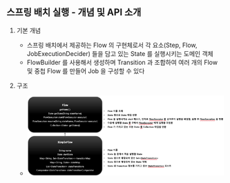 ## 스프링 배치 실행 - 개념 및 API 소개

1. 기본 개념
   - 스프링 배치에서 제공하는 Flow 의 구현체로서 각 요소(Step, Flow, JobExecutionDecider) 들을 담고 있는 State 를 실행시키는 도메인 객체
   - FlowBuilder 를 사용해서 생성하며 Transition 과 조합하여 여러 개의 Flow 및 중첩 Flow 를 만들어 Job 을 구성할 수 있다

2. 구조
   - <img src="../../images/section06/simple-flow-structure.png" alt="simple-flow-structure">
   